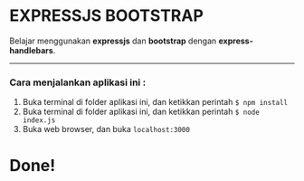 EXPRESSJS BOOTSTRAP
===================
Belajar menggunakan **expressjs** dan **bootstrap** dengan **express-handlebars**.

---

### Cara menjalankan aplikasi ini :
1. Buka terminal di folder aplikasi ini, dan ketikkan perintah `$ npm install`
2. Buka terminal di folder aplikasi ini, dan ketikkan perintah `$ node index.js`
3. Buka web browser, dan buka `localhost:3000`

# Done!